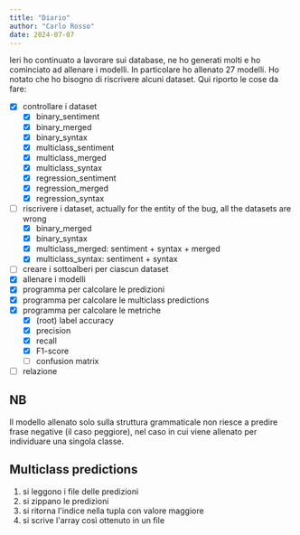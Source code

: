 ```yaml
---
title: "Diario"
author: "Carlo Rosso"
date: 2024-07-07
---
```


Ieri ho continuato a lavorare sui database, ne ho generati molti e ho cominciato
ad allenare i modelli. In particolare ho allenato 27 modelli. Ho notato che ho
bisogno di riscrivere alcuni dataset. Qui riporto le cose da fare:

-[x] controllare i dataset
    -[x] binary_sentiment
    -[x] binary_merged
    -[x] binary_syntax
    -[x] multiclass_sentiment
    -[x] multiclass_merged
    -[x] multiclass_syntax
    -[x] regression_sentiment
    -[x] regression_merged
    -[x] regression_syntax
-[ ] riscrivere i dataset, actually for the entity of the bug, all the datasets 
     are wrong
    -[x] binary_merged
    -[x] binary_syntax
    -[x] multiclass_merged: sentiment + syntax + merged
    -[x] multiclass_syntax: sentiment + syntax
-[ ] creare i sottoalberi per ciascun dataset
-[x] allenare i modelli
-[x] programma per calcolare le predizioni
-[x] programma per calcolare le multiclass predictions
-[x] programma per calcolare le metriche
    -[x] (root) label accuracy
    -[x] precision
    -[x] recall
    -[x] F1-score
    -[ ] confusion matrix
-[ ] relazione

## NB
Il modello allenato solo sulla struttura grammaticale non riesce a predire frase
negative (il caso peggiore), nel caso in cui viene allenato per individuare una
singola classe.

## Multiclass predictions

1. si leggono i file delle predizioni
2. si zippano le predizioni
3. si ritorna l'indice nella tupla con valore maggiore
4. si scrive l'array così ottenuto in un file
